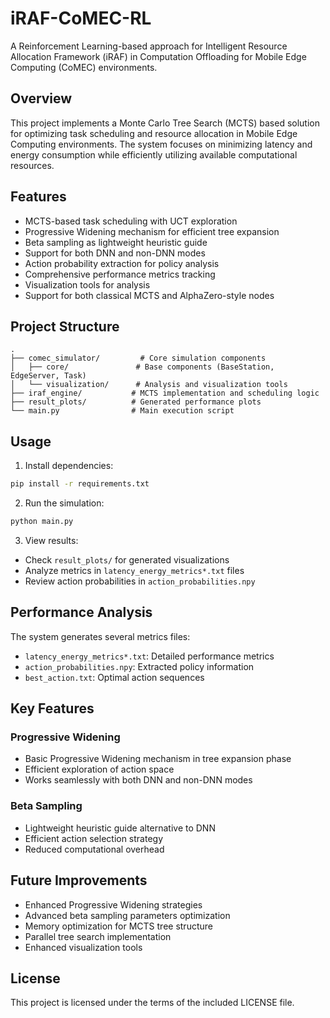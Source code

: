 # iRAF-CoMEC-RL

A Reinforcement Learning-based approach for Intelligent Resource Allocation Framework (iRAF) in Computation Offloading for Mobile Edge Computing (CoMEC) environments.

## Overview

This project implements a Monte Carlo Tree Search (MCTS) based solution for optimizing task scheduling and resource allocation in Mobile Edge Computing environments. The system focuses on minimizing latency and energy consumption while efficiently utilizing available computational resources.

## Features

- MCTS-based task scheduling with UCT exploration
- Progressive Widening mechanism for efficient tree expansion
- Beta sampling as lightweight heuristic guide
- Support for both DNN and non-DNN modes
- Action probability extraction for policy analysis
- Comprehensive performance metrics tracking
- Visualization tools for analysis
- Support for both classical MCTS and AlphaZero-style nodes

## Project Structure

```
.
├── comec_simulator/         # Core simulation components
│   ├── core/               # Base components (BaseStation, EdgeServer, Task)
│   └── visualization/      # Analysis and visualization tools
├── iraf_engine/           # MCTS implementation and scheduling logic
├── result_plots/          # Generated performance plots
└── main.py                # Main execution script
```

## Usage

1. Install dependencies:
```bash
pip install -r requirements.txt
```

2. Run the simulation:
```bash
python main.py
```

3. View results:
- Check `result_plots/` for generated visualizations
- Analyze metrics in `latency_energy_metrics*.txt` files
- Review action probabilities in `action_probabilities.npy`

## Performance Analysis

The system generates several metrics files:
- `latency_energy_metrics*.txt`: Detailed performance metrics
- `action_probabilities.npy`: Extracted policy information
- `best_action.txt`: Optimal action sequences

## Key Features

### Progressive Widening
- Basic Progressive Widening mechanism in tree expansion phase
- Efficient exploration of action space
- Works seamlessly with both DNN and non-DNN modes

### Beta Sampling
- Lightweight heuristic guide alternative to DNN
- Efficient action selection strategy
- Reduced computational overhead

## Future Improvements

- Enhanced Progressive Widening strategies
- Advanced beta sampling parameters optimization
- Memory optimization for MCTS tree structure
- Parallel tree search implementation
- Enhanced visualization tools

## License

This project is licensed under the terms of the included LICENSE file.
